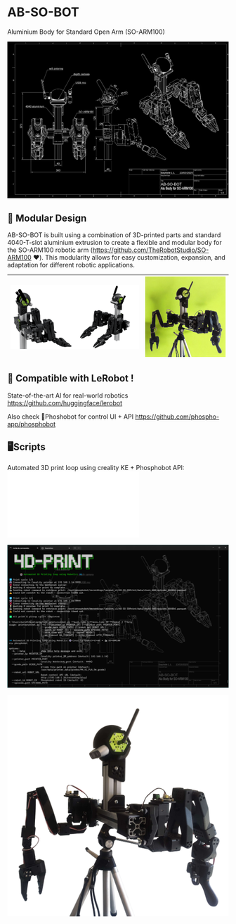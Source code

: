 # AB-SO-BOT

Aluminium Body for Standard Open Arm (SO-ARM100)

![AB-SO-BOT Drawing](images/AB-SO-DARK.png)

## 🔩 Modular Design

AB-SO-BOT is built using a combination of 3D-printed parts and standard 4040-T-slot aluminium extrusion to create a flexible and modular body for the SO-ARM100 robotic arm (https://github.com/TheRobotStudio/SO-ARM100 ❤️).
This modularity allows for easy customization, expansion, and adaptation for different robotic applications.

| ![AB-SO-BOT Banner](images/AB-SO-banner.png) | ![AB-SO-BOT Lime](images/ABSO-TRIPOD-LIME.png) |
|----------------------------------------------|-------------------------------------------|

## 🤗 Compatible with LeRobot !
State-of-the-art AI for real-world robotics
https://github.com/huggingface/lerobot

Also check 🧪Phoshobot for control UI + API
https://github.com/phospho-app/phosphobot

## 🖥️Scripts
Automated 3D print loop using creality KE + Phosphobot API: ![4DPrint.py](Scripts/4DPrint.py)

![4DPrint.py](images/4DPrint.png)

![AB-SO-BOT Lime](images/ABSO-TRIPOD.png)
